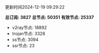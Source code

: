 更新时间2024-12-19 09:29:22

**总订阅: 3827**
**总节点: 50351**
**有效节点: 25337**
- v2ray节点: 18892
- trojan节点: 3328
- ss节点: 3094
- ssr节点: 23
